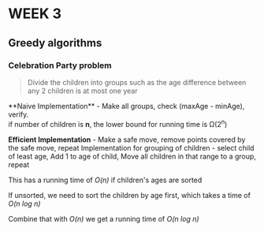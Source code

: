 # WEEK 3

## Greedy algorithms

### Celebration Party problem

> Divide the children into groups such as the age difference between any 2 children is at most one year

<p>**Naive Implementation** - Make all groups, check (maxAge - minAge), verify.<br>
if number of children is <strong>n</strong>, the lower bound for running time is &#937;(2<sup>n</sup>)</p>

**Efficient Implementation** - Make a safe move, remove points covered by the safe move, repeat
Implementation for grouping of children - select child of least age, Add 1 to age of child, Move all children in that range to a group, repeat

This has a running time of _O(n)_  if children's ages are sorted

If unsorted, we need to sort the children by age first, which takes a time of _O(n log n)_

Combine that with _O(n)_ we get a running time of  _O(n log n)_
